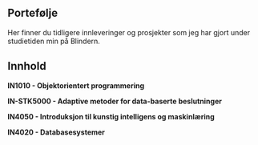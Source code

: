 ## Portefølje 

Her finner du tidligere innleveringer og prosjekter som jeg har gjort under studietiden min på Blindern. 

## Innhold 

**IN1010 - Objektorientert programmering**

**IN-STK5000 - Adaptive metoder for data-baserte beslutninger**

**IN4050 - Introduksjon til kunstig intelligens og maskinlæring** 

**IN4020 - Databasesystemer** 
